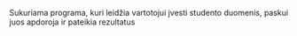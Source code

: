 Sukuriama programa, kuri leidžia vartotojui įvesti studento duomenis, paskui juos apdoroja ir pateikia rezultatus
